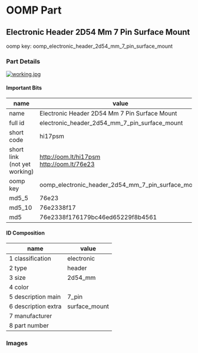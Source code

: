 # OOMP Part  
## Electronic Header 2D54 Mm 7 Pin Surface Mount  
  
oomp key: oomp_electronic_header_2d54_mm_7_pin_surface_mount  
  
### Part Details  
  
[![working.jpg](working_600.jpg)](working.jpg)  
  
#### Important Bits  
| name | value | 
| --- | --- | 
| name | Electronic Header 2D54 Mm 7 Pin Surface Mount | 
| full id | electronic_header_2d54_mm_7_pin_surface_mount | 
| short code | hi17psm | 
| short link<br>(not yet working) | http://oom.lt/hi17psm<br>http://oom.lt/76e23 | 
| oomp key | oomp_electronic_header_2d54_mm_7_pin_surface_mount | 
| md5_5 | 76e23 | 
| md5_10 | 76e2338f17 | 
| md5 | 76e2338f176179bc46ed65229f8b4561 | 
#### ID Composition  
| name | value | 
| --- | --- | 
| 1 classification | electronic | 
| 2 type | header | 
| 3 size | 2d54_mm | 
| 4 color |  | 
| 5 description main | 7_pin | 
| 6 description extra | surface_mount | 
| 7 manufacturer |  | 
| 8 part number |  | 
### Images  
